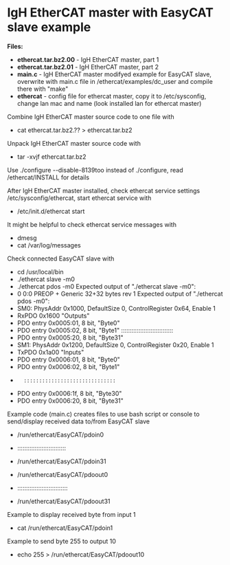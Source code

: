 # IgH EtherCAT master with EasyCAT slave example

**Files:**
*    **ethercat.tar.bz2.00**  - IgH EtherCAT master, part 1
*    **ethercat.tar.bz2.01**  - IgH EtherCAT master, part 2
*    **main.c**               - IgH EtherCAT master modifyed example for EasyCAT slave, overwrite with main.c file in /ethercat/examples/dc_user and compile there with "make"
*    **ethercat**             - config file for ethercat master, copy it to /etc/sysconfig, change lan mac and name (look installed lan for ethercat master)
                           
Combine IgH EtherCAT master source code to one file with 
*    cat ethercat.tar.bz2.?? > ethercat.tar.bz2

Unpack IgH EtherCAT master source code with
*    tar -xvjf ethercat.tar.bz2

Use ./configure --disable-8139too instead of ./configure, read /ethercat/INSTALL for details

After IgH EtherCAT master installed, check ethercat service settings /etc/sysconfig/ethercat, start ethercat service with
* /etc/init.d/ethercat start

It might be helpful to check ethercat service messages with
* dmesg
* cat /var/log/messages

Check connected EasyCAT slave with
* cd /usr/local/bin
* ./ethercat slave -m0
* ./ethercat pdos -m0
Expected output of "./ethercat slave -m0":
* 0  0:0  PREOP  +  Generic 32+32 bytes rev 1
Expected output of "./ethercat pdos -m0":
* SM0: PhysAddr 0x1000, DefaultSize    0, ControlRegister 0x64, Enable 1
*  RxPDO 0x1600 "Outputs"
*    PDO entry 0x0005:01,  8 bit, "Byte0"
*    PDO entry 0x0005:02,  8 bit, "Byte1"
       ::::::::::::::::::::::::::::::
*    PDO entry 0x0005:20,  8 bit, "Byte31"
* SM1: PhysAddr 0x1200, DefaultSize    0, ControlRegister 0x20, Enable 1
*  TxPDO 0x1a00 "Inputs"
*    PDO entry 0x0006:01,  8 bit, "Byte0"
*    PDO entry 0x0006:02,  8 bit, "Byte1"
*       ::::::::::::::::::::::::::::::
*    PDO entry 0x0006:1f,  8 bit, "Byte30"
*    PDO entry 0x0006:20,  8 bit, "Byte31"

Example code (main.c) creates files to use bash script or console to send/display received data to/from EasyCAT slave

* /run/ethercat/EasyCAT/pdoin0
* ::::::::::::::::::::::::::::
* /run/ethercat/EasyCAT/pdoin31

* /run/ethercat/EasyCAT/pdoout0
* :::::::::::::::::::::::::::::
* /run/ethercat/EasyCAT/pdoout31

Example to display received byte from input 1
* cat /run/ethercat/EasyCAT/pdoin1

Example to send byte 255 to output 10
* echo 255 > /run/ethercat/EasyCAT/pdoout10
